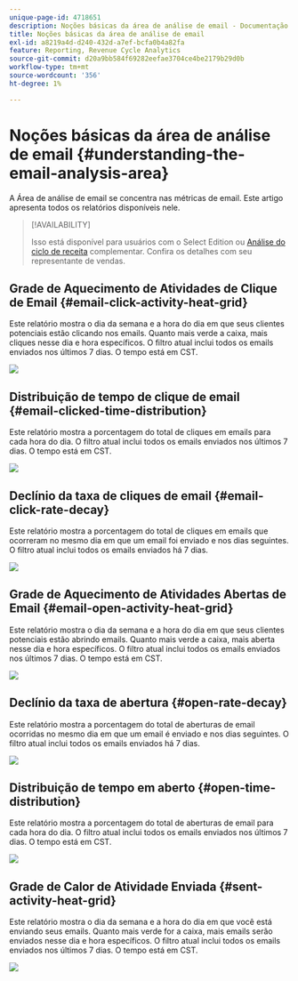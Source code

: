 ```yaml
---
unique-page-id: 4718651
description: Noções básicas da área de análise de email - Documentação do Marketo - Documentação do produto
title: Noções básicas da área de análise de email
exl-id: a8219a4d-d240-432d-a7ef-bcfa0b4a82fa
feature: Reporting, Revenue Cycle Analytics
source-git-commit: d20a9bb584f69282eefae3704ce4be2179b29d0b
workflow-type: tm+mt
source-wordcount: '356'
ht-degree: 1%

---
```


# Noções básicas da área de análise de email {#understanding-the-email-analysis-area}

A Área de análise de email se concentra nas métricas de email. Este artigo apresenta todos os relatórios disponíveis nele.

>[!AVAILABILITY]
>
>Isso está disponível para usuários com o Select Edition ou [Análise do ciclo de receita](https://www.marketo.com/global-enterprise/marketo-revenue-cycle-analytics/) complementar. Confira os detalhes com seu representante de vendas.

## Grade de Aquecimento de Atividades de Clique de Email {#email-click-activity-heat-grid}

Este relatório mostra o dia da semana e a hora do dia em que seus clientes potenciais estão clicando nos emails. Quanto mais verde a caixa, mais cliques nesse dia e hora específicos. O filtro atual inclui todos os emails enviados nos últimos 7 dias. O tempo está em CST.

![](assets/image2015-5-6-17-3a17-3a34.png)

## Distribuição de tempo de clique de email {#email-clicked-time-distribution}

Este relatório mostra a porcentagem do total de cliques em emails para cada hora do dia. O filtro atual inclui todos os emails enviados nos últimos 7 dias. O tempo está em CST.

![](assets/image2015-5-6-17-3a20-3a55.png)

## Declínio da taxa de cliques de email {#email-click-rate-decay}

Este relatório mostra a porcentagem do total de cliques em emails que ocorreram no mesmo dia em que um email foi enviado e nos dias seguintes. O filtro atual inclui todos os emails enviados há 7 dias.

![](assets/image2015-5-6-17-3a26-3a50.png)

## Grade de Aquecimento de Atividades Abertas de Email {#email-open-activity-heat-grid}

Este relatório mostra o dia da semana e a hora do dia em que seus clientes potenciais estão abrindo emails. Quanto mais verde a caixa, mais aberta nesse dia e hora específicos. O filtro atual inclui todos os emails enviados nos últimos 7 dias. O tempo está em CST.

![](assets/image2015-5-6-17-3a30-3a35.png)

## Declínio da taxa de abertura {#open-rate-decay}

Este relatório mostra a porcentagem do total de aberturas de email ocorridas no mesmo dia em que um email é enviado e nos dias seguintes. O filtro atual inclui todos os emails enviados há 7 dias.

![](assets/image2015-5-6-17-3a37-3a25.png)

## Distribuição de tempo em aberto {#open-time-distribution}

Este relatório mostra a porcentagem do total de aberturas de email para cada hora do dia. O filtro atual inclui todos os emails enviados nos últimos 7 dias. O tempo está em CST.

![](assets/image2015-5-6-17-3a39-3a15.png)

## Grade de Calor de Atividade Enviada {#sent-activity-heat-grid}

Este relatório mostra o dia da semana e a hora do dia em que você está enviando seus emails. Quanto mais verde for a caixa, mais emails serão enviados nesse dia e hora específicos. O filtro atual inclui todos os emails enviados nos últimos 7 dias. O tempo está em CST.

![](assets/seven.png)
